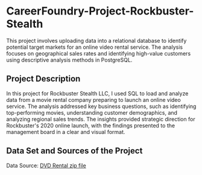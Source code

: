 # CareerFoundry-Project-Rockbuster-Stealth
This project involves uploading data into a relational database to identify potential target markets for an online video rental service. The analysis focuses on geographical sales rates and identifying high-value customers using descriptive analysis methods in PostgreSQL.
## Project Description
In this project for Rockbuster Stealth LLC, I used SQL to load and analyze data from a movie rental company preparing to launch an online video service. The analysis addressed key business questions, such as identifying top-performing movies, understanding customer demographics, and analyzing regional sales trends. The insights provided strategic direction for Rockbuster's 2020 online launch, with the findings presented to the management board in a clear and visual format.
## Data Set and Sources of the Project
Data Source: [DVD Rental zip file](http://www.postgresqltutorial.com/wp-content/uploads/2019/05/dvdrental.zip)

